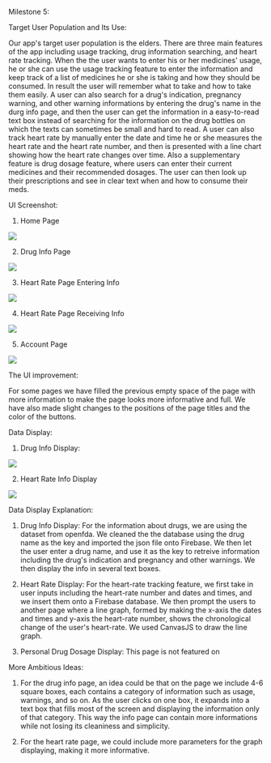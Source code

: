 Milestone 5:


Target User Population and Its Use:

Our app's target user population is the elders. There are three main features of the app including usage tracking, drug information searching, and heart rate tracking. When the the user wants to enter his or her medicines' usage, he or she can use the usage tracking feature to enter the information and keep track of a list of medicines he or she is taking and how they should be consumed. In result the user will remember what to take and how to take them easily. A user can also search for a drug's indication, pregnancy warning, and other warning informations by entering the drug's name in the durg info page, and then the user can get the information in a easy-to-read text box instead of searching for the information on the drug bottles on which the texts can sometimes be small and hard to read. A user can also track heart rate by manually enter the date and time he or she measures the heart rate and the heart rate number, and then is presented with a line chart showing how the heart rate changes over time. Also a supplementary feature is drug dosage feature, where users can enter their current medicines and their recommended dosages. The user can then look up their prescriptions and see in clear text when and how to consume their meds. 




UI Screenshot:

1. Home Page

![](https://github.com/ethan-cy/COGS121/blob/master/images/M5-1.png)



2. Drug Info Page

![](https://github.com/ethan-cy/COGS121/blob/master/images/M5-2.png)



3. Heart Rate Page Entering Info

![](https://github.com/ethan-cy/COGS121/blob/master/images/M5-3.png)



4. Heart Rate Page Receiving Info

![](https://github.com/ethan-cy/COGS121/blob/master/images/M5-4.png)



5. Account Page

![](https://github.com/ethan-cy/COGS121/blob/master/images/Marco/Capture.PNG)

The UI improvement:

For some pages we have filled the previous empty space of the page with more information to make the page looks more informative and full. We have also made slight changes to the positions of the page titles and the color of the buttons.


Data Display:

1. Drug Info Display:

![](https://github.com/ethan-cy/COGS121/blob/master/images/M5-2.png)




2. Heart Rate Info Display

![](https://github.com/ethan-cy/COGS121/blob/master/images/M5-4.png)



Data Display Explanation:

1. Drug Info Display:
For the information about drugs, we are using the dataset from openfda. We cleaned the the database using the drug name as the key and imported the json file onto Firebase. We then let the user enter a drug name, and use it as the key to retreive information including the drug's indication and pregnancy and other warnings. We then display the info in several text boxes.

2. Heart Rate Display:
For the heart-rate tracking feature, we first take in user inputs including the heart-rate number and dates and times, and we insert them onto a Firebase database. We then prompt the users to another page where a line graph, formed by making the x-axis the dates and times and y-axis the heart-rate number, shows the chronological change of the user's heart-rate. We used CanvasJS to draw the line graph.

3. Personal Drug Dosage Display: 
This page is not featured on 


More Ambitious Ideas:

1. For the drug info page, an idea could be that on the page we include 4-6 square boxes, each contains a category of information such as usage, warnings, and so on. As the user clicks on one box, it expands into a text box that fills most of the screen and displaying the information only of that category. This way the info page can contain more informations while not losing its cleaniness and simplicity.

2. For the heart rate page, we could include more parameters for the graph displaying, making it more informative.

